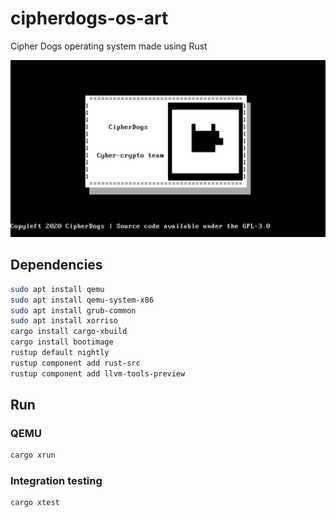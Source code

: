 # cipherdogs-os-art
Cipher Dogs operating system made using Rust

![cipherdogs-os-art](cipherdogs-os-art.jpg)

## Dependencies
```sh
sudo apt install qemu
sudo apt install qemu-system-x86
sudo apt install grub-common
sudo apt install xorriso
cargo install cargo-xbuild
cargo install bootimage
rustup default nightly
rustup component add rust-src
rustup component add llvm-tools-preview
```

## Run

### QEMU
```sh
cargo xrun
```

### Integration testing
```sh
cargo xtest
```
